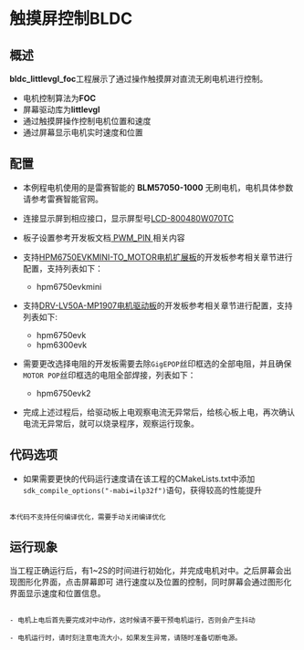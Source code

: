 # 触摸屏控制BLDC

## 概述

**bldc_littlevgl_foc**工程展示了通过操作触摸屏对直流无刷电机进行控制。
- 电机控制算法为**FOC**
- 屏幕驱动库为**littlevgl**
- 通过触摸屏操作控制电机位置和速度
- 通过屏幕显示电机实时速度和位置

## 配置

- 本例程电机使用的是雷赛智能的 **BLM57050-1000** 无刷电机，电机具体参数请参考雷赛智能官网。
- 连接显示屏到相应接口，显示屏型号[LCD-800480W070TC](lab_lcd_800480w070tc)
- 板子设置参考开发板文档[ PWM_PIN ](lab_board_motor_ctrl_pin)相关内容
- 支持[HPM6750EVKMINI-TO_MOTOR电机扩展板](lab_board_hpm6750evkmini-to-motor-220530RevA)的开发板参考相关章节进行配置，支持列表如下：
  - hpm6750evkmini

- 支持[DRV-LV50A-MP1907电机驱动板](lab_drv_lv50a_mp1907)的开发板参考相关章节进行配置，支持列表如下:
  - hpm6750evk
  - hpm6300evk

- 需要更改选择电阻的开发板需要去除`GigEPOP`丝印框选的全部电阻，并且确保`MOTOR POP`丝印框选的电阻全部焊接，列表如下：
  - hpm6750evk2

- 完成上述过程后，给驱动板上电观察电流无异常后，给核心板上电，再次确认电流无异常后，就可以烧录程序，观察运行现象。

## 代码选项

- 如果需要更快的代码运行速度请在该工程的CMakeLists.txt中添加`sdk_compile_options("-mabi=ilp32f")`语句，获得较高的性能提升

```{note}

本代码不支持任何编译优化，需要手动关闭编译优化

```


## 运行现象

当工程正确运行后，有1~2S的时间进行初始化，并完成电机对中。之后屏幕会出现图形化界面，点击屏幕即可
进行速度以及位置的控制，同时屏幕会通过图形化界面显示速度和位置信息。

```{warning}

- 电机上电后首先要完成对中动作，这时候请不要干预电机运行，否则会产生抖动

- 电机运行时，请时刻注意电流大小，如果发生异常，请随时准备切断电源。

```
